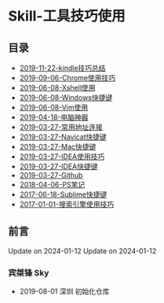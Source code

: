 # Skill-工具技巧使用

## 目录

- [2019-11-22-kindle技巧总结](2019-11-22-kindle技巧总结.md)
- [2019-09-06-Chrome使用技巧](2019-09-06-Chrome使用技巧.md)
- [2019-06-08-Xshell使用](2017-01-01-搜索引擎使用技巧.md)
- [2019-06-08-Windows快捷键](2019-06-08-Windows快捷键.md)
- [2019-06-08-Vim使用](2019-06-08-Vim使用.md)
- [2019-04-18-电脑神器](2019-04-18-电脑神器.md)
- [2019-03-27-常用地址连接](2019-03-27-常用地址连接.md)
- [2019-03-27-Navicat快捷键](2019-03-27-Navicat快捷键.md)
- [2019-03-27-Mac快捷键](2019-03-27-Mac快捷键.md)
- [2019-03-27-IDEA使用技巧](2019-03-27-IDEA使用技巧.md)
- [2019-03-27-IDEA快捷键](2019-03-27-IDEA快捷键.md)
- [2019-03-27-Github](2019-03-27-Github.md)
- [2018-04-06-PS笔记](2018-04-06-PS笔记.md)
- [2017-06-18-Sublime快捷键](2017-06-18-Sublime快捷键.md)
- [2017-01-01-搜索引擎使用技巧](2017-01-01-搜索引擎使用技巧.md)



## 前言

Update on 2024-01-12 Update on 2024-01-12



### 宾桀锋 Sky

- 2019-08-01 深圳 初始化仓库